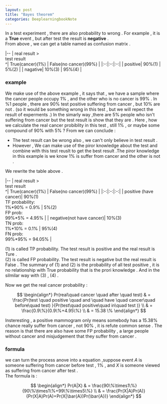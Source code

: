 ```yaml
---
layout: post
title: "Bayes theorem"
categories: DeeplearningbookNote
---
```


In a test experiment , there are also probability to wrong . For example , it is a **True** event , but after test the result is **negative** .  
From above , we can get a table named as confusion matrix .  

|--
| real result ><br>test result <br>^| True(cancer)(1%) | False(no cancer)(99%) |
|:-:|:-:|:-:|
| positive| 90%(1) | 5%(2) |
| nagative| 10%(3) | 95%(4) |

### example  

We make use of the above example , it says that , we have a sample where the cancer people occupy 1% , and the other who is no cancer is 99% . In %1 people , there are 90% test positive suffering from cancer , but 10% are not . (so it would be something wrong in this test , but we will repect the result of experments .) In the simarly way ,there are 5% people who isn't suffering from cancer but the test result is show that they are .  Here , how we calculate the real cancer probiblity in this test , still 1% , or maybe some compound of 90% with 5% ?
From we can conclude : 
+ The test result can be wrong also , we can't only believe in test result . 
+ However , We can make use of the piror knowledge about the test and combine with this test reuslt to get the best result .The piror knowledge in this example is we know 1% is suffer from cancer and the other is not . 


We rewrite the table above .

|--
| real result ><br>test result <br>^| True(cancer)(1%) | False(no cancer)(99%) |
|:-:|:-:|:-:|
| positive (have cancer)| 90%(1)<br>TF probability:<br>1%*90% = 0.9% | 5%(2)<br>FP prob:<br>99%*5% = 4.95% |
| negative(not have cancer)| 10%(3)<br> TN prob:<br>1%*10% = 0.1% | 95%(4)<br>FN prob:<br>99%*95% = 94.05% |

(1) is called TP probability. The test result is positive and the real result is Ture .  
(2) is called FP probability. The test result is negative but the real result is False .
The summary of (1) and (2) is the probability of all test positive , it is no relationship with True probability that is the prori knowledge .
And in the silmilar way with (3) , (4) . 

Now we get the real cancer probability :

$$
\begin{align*}
Pr(real\quad cancer \quad after \quad test) & = \frac{Pr(test \quad positive \quad and \quad have \quad cancer\quad before\quad test) }{Pr(test\quad positive\quad in\quad test )} \\
& =  \frac{0.9\%}{0.9\%+4.95\%} \\
& =  15.38 \%
\end{align*}
$$

Insteresting , a positive mammogram only means somebody has a $15.38 \%$ chance really suffer from cancer , not $90\%$ , it is refute common sense . The reason is that there are also have some FP probability , a large people without cancer and misjudgement that they suffer from cancer .

### formula 
we can turn the process anove into a equation ,suppose event $A$ is someone suffering from cancer before test , $1\%$ , and $X$ is someone viewed as suffering from cancer after test .  
The formula is :

$$
\begin{align*}
Pr(A|X) & = \frac{90\%\times1\%}{90\%\times1\%+99\%\times5\%}  \\
& = \frac{Pr(X|A)Pr(A)}{Pr(X|A)Pr(A)+Pr(X|\bar{A})Pr(\bar{A})}
\end{align*}
$$
